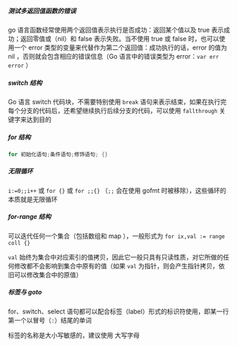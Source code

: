 ##### 测试多返回值函数的错误

go 语言函数经常使用两个返回值表示执行是否成功：返回某个值以及 true 表示成功；返回零值或（nil）和 false 表示失败。当不使用 true 或 false 时，也可以使用一个 error 类型的变量来代替作为第二个返回值：成功执行的话，error 的值为 nil ，否则就会包含相应的错误信息（Go 语言中的错误类型为 error：`var err error` ）

##### switch 结构

Go 语言 switch 代码块，不需要特别使用 `break` 语句来表示结束，如果在执行完每个分支的代码后，还希望继续执行后续分支的代码，可以使用 `fallthrough` 关键字来达到目的

##### for 结构

```go
for 初始化语句;条件语句;修饰语句; {}
```

##### 无限循环

`i:=0;;i++` 或 `for {}` 或 `for ;;{}` （`;;` 会在使用 gofmt 时被移除），这些循环的本质就是无限循环

##### for-range 结构

可以迭代任何一个集合（包括数组和 map ），一般形式为 `for ix,val := range coll {}`

`val` 始终为集合中对应索引的值拷贝，因此它一般只具有只读性质，对它所做的任何修改都不会影响到集合中原有的值（如果 `val` 为指针，则会产生指针拷贝，依旧可以修改集合中的原值）

##### 标签与 goto

for、switch、select 语句都可以配合标签（label）形式的标识符使用，即某一行第一个以冒号（`:`）结尾的单词

标签的名称是大小写敏感的，建议使用 大写字母
